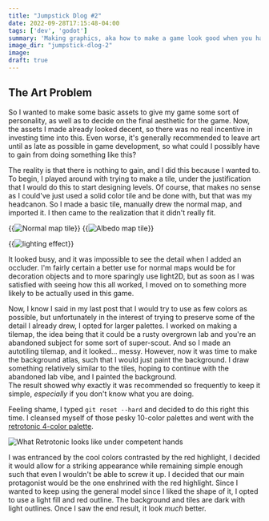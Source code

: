 ```yaml
---
title: "Jumpstick Dlog #2"
date: 2022-09-28T17:15:48-04:00
tags: ['dev', 'godot']
summary: 'Making graphics, aka how to make a game look good when you have no idea how to draw'
image_dir: "jumpstick-dlog-2"
image: 
draft: true
---
```


## The Art Problem
So I wanted to make some basic assets to give my game some sort of personality, as well as to decide on the final aesthetic for the game.
Now, the assets I made already looked decent, so there was no real incentive in investing time into this.
Even worse, it's generally recommended to leave art until as late as possible in game development, so what could I possibly have to gain from doing something like this?

The reality is that there is nothing to gain, and I did this because I wanted to.
To begin, I played around with trying to make a tile, under the justification that I would do this to start designing levels.
Of course, that makes no sense as I could've just used a solid color tile and be done with, but that was my headcanon.
So I made a basic tile, manually drew the normal map, and imported it. I then came to the realization that it didn't really fit.

{{<img caption="" alt="Normal map tile" src="metal_tile_normal.png#floatleft">}}
{{<img caption="" alt="Albedo map tile" src="metal_tile.png#floatright">}}

{{<img caption="Still a nice effect!" alt="lighting effect" src="tiles_in_action.png">}}


It looked busy, and it was impossible to see the detail when I added an occluder.
I'm fairly certain a better use for normal maps would be for decoration objects and to more sparingly use light2D, but as soon as I was satisfied with seeing how this all worked, I moved on to something more likely to be actually used in this game.

Now, I know I said in my last post that I would try to use as few colors as possible, but unfortunately in the interest of trying to preserve some of the detail I already drew, I opted for larger palettes.
I worked on making a tilemap, the idea being that it could be a rusty overgrown lab and you're an abandoned subject for some sort of super-scout.
And so I made an autotiling tilemap, and it looked... messy.
However, now it was time to make the background atlas, such that I would just paint the background.
I draw something relatively similar to the tiles, hoping to continue with the abandoned lab vibe, and I painted the background.  
The result showed why exactly it was recommended so frequently to keep it simple, _especially_ if you don't know what you are doing.

Feeling shame, I typed `git reset --hard` and decided to do this right this time.
I cleansed myself of those pesky 10-color palettes and went with the [retrotonic 4-color palette](https://lospec.com/palette-list/retrotronic).

![What Retrotonic looks like under competent hands](https://cdn.lospec.com/palette-examples/retrotronic-palette-example-by-doph31mgxz.png)

I was entranced by the cool colors contrasted by the red highlight, I decided it would allow for a striking appearance while remaining simple enough such that even I wouldn't be able to screw it up.
I decided that our main protagonist would be the one enshrined with the red highlight.
Since I wanted to keep using the general model since I liked the shape of it, I opted to use a light fill and red outline.
The background and tiles are dark with light outlines.
Once I saw the end result, it look _much_ better.


